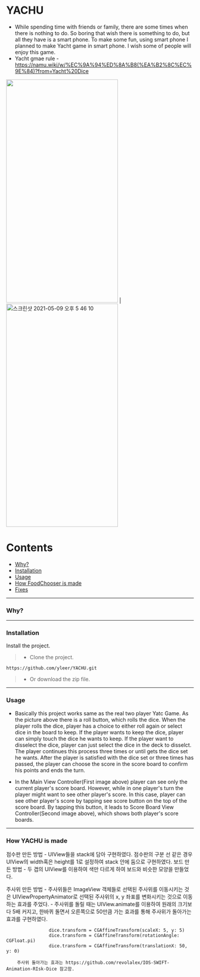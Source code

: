 # YACHU

+ While spending time with friends or family, there are some times when there is nothing to do. So boring that wish there is something to do, but all they have is a smart phone. To make some fun, using smart phone I planned to make Yacht game in smart phone. I wish some of people will enjoy this game.
+ Yacht gmae rule - https://namu.wiki/w/%EC%9A%94%ED%8A%B8(%EA%B2%8C%EC%9E%84)?from=Yacht%20Dice 

<img src="https://user-images.githubusercontent.com/48948578/117566071-731ec200-b0ef-11eb-83a5-39e8826a5bf1.gif" width="300" height="600" />  |  <img width="300" height="600" alt="스크린샷 2021-05-09 오후 5 46 10" src="https://user-images.githubusercontent.com/48948578/117565873-94cb7980-b0ee-11eb-8631-5d14c2c20260.png">


# Contents
+ [Why?](#why)
+ [Installation](#Installation)
+ [Usage](#Usage)
+ [How FoodChooser is made](#How-FoodChooser-is-made)
+ [Fixes](#Fixes)
  
  
***
### Why?
  
  
***
### Installation
Install the project.
> + Clone the project.    

    https://github.com/yleer/YACHU.git  
> + Or download the zip file.


    
  
***
### Usage
+ Basically this project works same as the real two player Yatc Game. As the picture above there is a roll button, which rolls the dice. When the player rolls the dice, player has a choice to either roll again or select dice in the board to keep. If the player wants to keep the dice, player can simply touch the dice he wants to keep. If the player want to disselect the dice, player can just select the dice in the deck to disselct. The player continues this process three times or until gets the dice set he wants. After the player is satisfied with the dice set or three times has passed, the player can choose the score in the score board to confirm his points and ends the turn.

+ In the Main View Controller(First image above) player can see only the current player's score board. However, while in one player's turn the player might want to see other player's score. In this case, player can see other player's score by tapping see score button on the top of the score board. By tapping this button, it leads to Score Board View Controller(Second image above), which shows both player's score boards.


   
 
***
### How YACHU is made

  점수판 만든 방법
    - UIView들을 stack에 담아 구현하였다. 점수판의 구분 선 같은 경우 UIView의 width혹은 height를 1로 설정하여 stack 안에 둠으로 구현하였다.
  보드 만든 방법
    - 두 겹의 UIView를 이용하여 색만 다르게 하여 보드와 비슷한 모양을 만들었다.
  
  주사위 만든 방법
    - 주사위들은 ImageView 객체들로 선택된 주사위를 이동시키는 것은 UIViewPropertyAnimator로 선택된 주사위의 x, y 좌표를 변화시키는 것으로 이동하는 효과를 주었다.
    - 주사위를 돌릴 때는 UIView.animate를 이용하여 원래의 크기보다 5배 커지고, 한바퀴 돌면서 오른쪽으로 50만큼 가는 효과를 통해 주사위가 돌아가는 효과를 구현하였다.

                    dice.transform = CGAffineTransform(scaleX: 5, y: 5)
                    dice.transform = CGAffineTransform(rotationAngle: CGFloat.pi)
                    dice.transform = CGAffineTransform(translationX: 50, y: 0)
        
        주사위 돌아가는 효과는 https://github.com/revolalex/IOS-SWIFT-Animation-RIsk-Dice 참고함.
  





